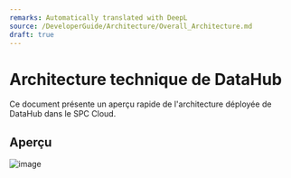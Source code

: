 ```yaml
---
remarks: Automatically translated with DeepL
source: /DeveloperGuide/Architecture/Overall_Architecture.md
draft: true
---
```


# Architecture technique de DataHub

Ce document présente un aperçu rapide de l'architecture déployée de DataHub dans le SPC Cloud.

## Aperçu
![image](https://fsdhstaticassetstorage.blob.core.windows.net/static/docs/210837113-72cf41d6-3189-4e8b-b6b9-aaa03adc26f0.png)
